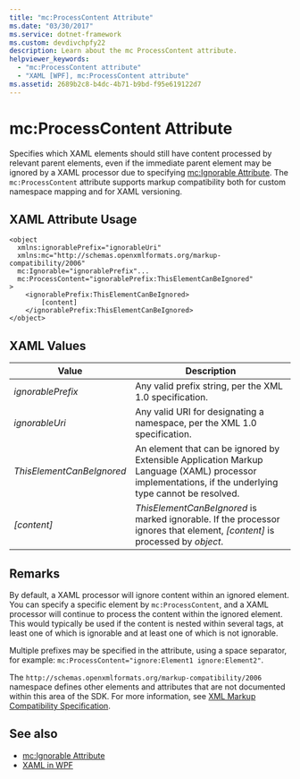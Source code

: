 ```yaml
---
title: "mc:ProcessContent Attribute"
ms.date: "03/30/2017"
ms.service: dotnet-framework
ms.custom: devdivchpfy22
description: Learn about the mc ProcessContent attribute.
helpviewer_keywords:
  - "mc:ProcessContent attribute"
  - "XAML [WPF], mc:ProcessContent attribute"
ms.assetid: 2689b2c8-b4dc-4b71-b9bd-f95e619122d7
---
```

# mc:ProcessContent Attribute

Specifies which XAML elements should still have content processed by relevant parent elements, even if the immediate parent element may be ignored by a XAML processor due to specifying [mc:Ignorable Attribute](mc-ignorable-attribute.md). The `mc:ProcessContent` attribute supports markup compatibility both for custom namespace mapping and for XAML versioning.

## XAML Attribute Usage

```xaml
<object
  xmlns:ignorablePrefix="ignorableUri"
  xmlns:mc="http://schemas.openxmlformats.org/markup-compatibility/2006"
  mc:Ignorable="ignorablePrefix"...
  mc:ProcessContent="ignorablePrefix:ThisElementCanBeIgnored"
>
    <ignorablePrefix:ThisElementCanBeIgnored>
        [content]
    </ignorablePrefix:ThisElementCanBeIgnored>
</object>
```

## XAML Values

| Value | Description |
|-------|-------------|
|*ignorablePrefix*|Any valid prefix string, per the XML 1.0 specification.|
|*ignorableUri*|Any valid URI for designating a namespace, per the XML 1.0 specification.|
|*ThisElementCanBeIgnored*|An element that can be ignored by Extensible Application Markup Language (XAML) processor implementations, if the underlying type cannot be resolved.|
|*[content]*|*ThisElementCanBeIgnored* is marked ignorable. If the processor ignores that element, *[content]* is processed by *object*.|

## Remarks

 By default, a XAML processor will ignore content within an ignored element. You can specify a specific element by `mc:ProcessContent`, and a XAML processor will continue to process the content within the ignored element. This would typically be used if the content is nested within several tags, at least one of which is ignorable and at least one of which is not ignorable.

 Multiple prefixes may be specified in the attribute, using a space separator, for example: `mc:ProcessContent="ignore:Element1 ignore:Element2"`.

 The `http://schemas.openxmlformats.org/markup-compatibility/2006` namespace defines other elements and attributes that are not documented within this area of the SDK. For more information, see [XML Markup Compatibility Specification](/office/open-xml/general/introduction-to-markup-compatibility#markup-compatibility-in-the-open-xml-file-formats-specification).

## See also

- [mc:Ignorable Attribute](mc-ignorable-attribute.md)
- [XAML in WPF](../xaml/index.md)
